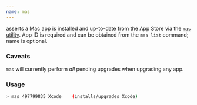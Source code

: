```yaml
---
name: mas
---
```

asserts a Mac app is installed and up-to-date from the App Store via the [`mas` utility](https://github.com/argon/mas). App ID is required and can be obtained from the `mas list` command; name is optional.

### Caveats

`mas` will currently perform *all* pending upgrades when upgrading any app.


### Usage

```bash
> mas 497799835 Xcode    (installs/upgrades Xcode)
```
